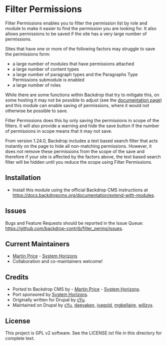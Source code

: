 Filter Permissions
========
Filter Permissions enables you to filter the permission list by role and module 
to make it easier to find the permission you are looking for. It also allows
permissions to be saved if the site has a very large number of permissions.

Sites that have one or more of the following factors may struggle to save the
permissions form:
- a large number of modules that have permissions attached
- a large number of content types
- a large number of paragraph types and the Paragraphs Type Permissions
submodule is enabled
- a large number of roles

While there are some functions within Backdrop that try to mitigate this, on
some hosting it may not be possible to adjust (see the [documentation page](https://docs.backdropcms.org/max-input-vars))
and this module can enable saving of permissions, where it would not otherwise
be possible to save.

Filter Permissions does this by only saving the permissions in scope of the
filters. It will also provide a warning and hide the save button if the number
of permissions in scope means that it may not save.

From version 1.24.0, Backdrop includes a text based search filter that acts
instantly on the page to hide all non-matching permissions.  However, it does
not remove these permissions from the scope of the save and therefore if your
site is affected by the factors above, the text based search filter will be
hidden until you reduce the scope using Filter Permissions.

Installation
------------

- Install this module using the official Backdrop CMS instructions at
  https://docs.backdropcms.org/documentation/extend-with-modules.


Issues
------

Bugs and Feature Requests should be reported in the Issue Queue:
https://github.com/backdrop-contrib/filter_perms/issues.


Current Maintainers
-------------------
- [Martin Price](https://github.com/yorkshire-pudding) - [System Horizons](https://www.systemhorizons.co.uk)
- Collaboration and co-maintainers welcome!

Credits
-------
- Ported to Backdrop CMS by - [Martin Price](https://github.com/yorkshire-pudding) - [System Horizons](https://www.systemhorizons.co.uk).
- Port sponsored by [System Horizons](https://www.systemhorizons.co.uk).
- Originally written for Drupal by [cYu](https://www.drupal.org/u/cyu).
- Maintained on Drupal by [cYu](https://www.drupal.org/u/cyu), 
[deeyaken](https://www.drupal.org/u/deekayen),
[ivagold](https://www.drupal.org/u/ivagold),
[mgbellaire](https://www.drupal.org/u/mgbellaire),
[willzyx](https://www.drupal.org/u/willzyx).

License
-------

This project is GPL v2 software.
See the LICENSE.txt file in this directory for complete text.
